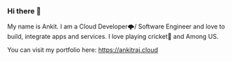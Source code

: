 ### Hi there 👋

<!--
**restlessankyyy/restlessankyyy** is a ✨ _special_ ✨ repository because its `README.md` (this file) appears on your GitHub profile.



-->

My name is Ankit. I am a Cloud Developer🌩/ Software Engineer and love to build, integrate apps and services. 
I love playing cricket🏏 and Among US.

You can visit my portfolio here: https://ankitraj.cloud
